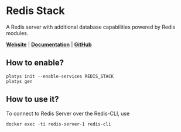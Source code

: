 # Redis Stack

A Redis server with additional database capabilities powered by Redis modules. 

**[Website](https://redis.io/)** | **[Documentation](https://redis.io/docs/about/about-stack/)** | **[GitHub](https://github.com/redis-stack/redis-stack)**

## How to enable?

```
platys init --enable-services REDIS_STACK
platys gen
```

## How to use it?

To connect to Redis Server over the Redis-CLI, use

```
docker exec -ti redis-server-1 redis-cli
```